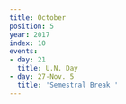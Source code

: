 ```yaml
---
title: October
position: 5
year: 2017
index: 10
events:
- day: 21
  title: U.N. Day
- day: 27-Nov. 5
  title: 'Semestral Break '
---
```


